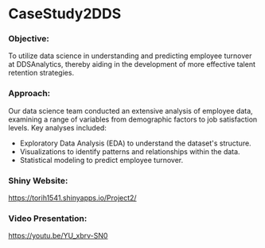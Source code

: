 # CaseStudy2DDS
### Objective:
To utilize data science in understanding and predicting employee turnover at DDSAnalytics, thereby aiding in the development of more effective talent retention strategies.

### Approach:
Our data science team conducted an extensive analysis of employee data, examining a range of variables from demographic factors to job satisfaction levels. Key analyses included:

- Exploratory Data Analysis (EDA) to understand the dataset's structure.
- Visualizations to identify patterns and relationships within the data.
- Statistical modeling to predict employee turnover.

### Shiny Website:
https://torih1541.shinyapps.io/Project2/

### Video Presentation:
https://youtu.be/YU_xbrv-SN0
